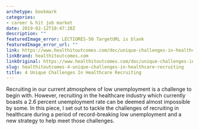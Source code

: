 ```yaml
---
archetype: bookmark
categories:
- career & hit job market
date: 2019-02-12T10:47:28Z
description: ""
featuredImage_error: LECTIORES-50 TargetURL is blank
featuredImage_error_url: ""
link: https://www.healthitoutcomes.com/doc/unique-challenges-in-healthcare-recruiting-0001
linkBrand: healthitoutcomes.com
linkOriginal: https://www.healthitoutcomes.com/doc/unique-challenges-in-healthcare-recruiting-0001
slug: healthitoutcomes-4-unique-challenges-in-healthcare-recruiting
title: 4 Unique Challenges In Healthcare Recruiting
---
```

Recruiting in our current atmosphere of low unemployment is a challenge to begin with. However, recruiting in the healthcare industry which currently boasts a 2.6 percent unemployment rate can be deemed almost impossible by some. In this piece, I set out to tackle the challenges of recruiting in healthcare during a period of record-breaking low unemployment and a new strategy to help meet those challenges.


